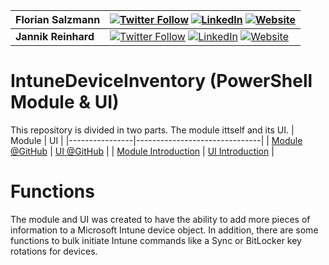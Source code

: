 |Florian Salzmann|[![Twitter Follow](https://img.shields.io/badge/Twitter-1DA1F2?style=for-the-badge&logo=twitter&logoColor=white)](https://twitter.com/FlorianSLZ/)  [![LinkedIn](https://img.shields.io/badge/LinkedIn-0077B5?style=for-the-badge&logo=linkedin&logoColor=white)](https://www.linkedin.com/in/fsalzmann/)  [![Website](https://img.shields.io/badge/website-000000?style=for-the-badge&logo=About.me&logoColor=white)](https://scloud.work/en/about)|
|----------------|-------------------------------|
|**Jannik Reinhard**|[![Twitter Follow](https://img.shields.io/badge/Twitter-1DA1F2?style=for-the-badge&logo=twitter&logoColor=white)](https://twitter.com/jannik_reinhard)  [![LinkedIn](https://img.shields.io/badge/LinkedIn-0077B5?style=for-the-badge&logo=linkedin&logoColor=white)](https://www.linkedin.com/in/jannik-r/)  [![Website](https://img.shields.io/badge/website-000000?style=for-the-badge&logo=About.me&logoColor=white)](https://jannikreinhard.com/)|

# IntuneDeviceInventory (PowerShell Module & UI)

This repository is divided in two parts. The module ittself and its UI. 
| Module    | UI    |
|----------------|-------------------------------|
| [Module @GitHub](https://github.com/FlorianSLZ/IntuneDeviceInventory/tree/main/Module) |  [UI @GitHub](https://github.com/FlorianSLZ/IntuneDeviceInventory/tree/main/UI)  |
| [Module Introduction](https://scloud.work/IntuneDeviceInventory) | [UI Introduction](https://jannikreinhard.com/) |

# Functions
The module and UI was created to have the ability to add more pieces of information to a Microsoft Intune device object. 
In addition, there are some functions to bulk initiate Intune commands like a Sync or BitLocker key rotations for devices. 
